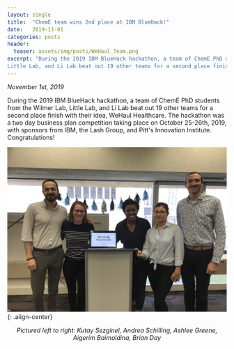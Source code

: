 ```yaml
---
layout: single
title:  "ChemE team wins 2nd place at IBM BlueHack!"
date:   2019-11-01
categories: posts
header:
  teaser: assets/img/posts/WeHaul_Team.png
excerpt: "During the 2019 IBM BlueHack hackathon, a team of ChemE PhD students from the Wilmer Lab,
Little Lab, and Li Lab beat out 19 other teams for a second place finish with their idea, WeHaul Healthcare."
---
```

*November 1st, 2019*

During the 2019 IBM BlueHack hackathon, a team of ChemE PhD students from the Wilmer Lab, Little Lab,
and Li Lab beat out 19 other teams for a second place finish with their idea, WeHaul Healthcare. The
hackathon was a two day business plan competition taking place on October 25-26th, 2019, with sponsors
from IBM, the Lash Group, and Pitt's Innovation Institute. Congratulations!

![award_image](/assets/img/posts/WeHaul_Team.png){: .align-center}
*<center>Pictured left to right: Kutay Sezginel, Andrea Schilling, Ashlee Greene, Aigerim Baimoldina, Brian Day</center>*
